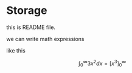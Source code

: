 # Storage

this is README file.

we can write math expressions

like this

$$
\int_0^\infty 3x^2 dx = [x^3]_0^\infty
$$
